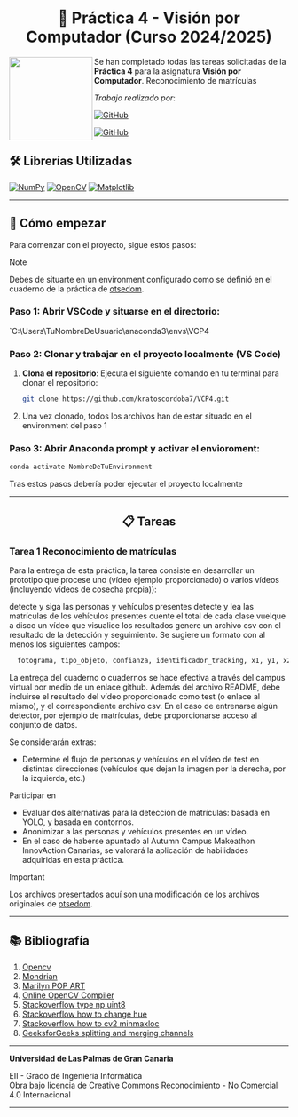 <h1 align="center">🌟 Práctica 4 - Visión por Computador (Curso 2024/2025)</h1>

<img align="left" width="150" height="150" src="https://github.com/AlejandroDavidArzolaSaavedra/Kata-Working-With-Sqlite/assets/90756437/f83020eb-76e4-4224-87e4-ae2a2d370b05g"></a>
Se han completado todas las tareas solicitadas de la **Práctica 4** para la asignatura **Visión por Computador**. Reconocimiento de matrículas

*Trabajo realizado por*:

[![GitHub](https://img.shields.io/badge/GitHub-Heliot%20J.%20Segura%20Gonzalez-purple?style=flat-square&logo=github)](https://github.com/kratoscordoba7)

[![GitHub](https://img.shields.io/badge/GitHub-Alejandro%20David%20Arzola%20Saavedra%20-darkblue?style=flat-square&logo=github)](https://github.com/AlejandroDavidArzolaSaavedra)

## 🛠️ Librerías Utilizadas

[![NumPy](https://img.shields.io/badge/NumPy-%23013243?style=for-the-badge&logo=numpy)](Link_To_Your_NumPy_Page)
[![OpenCV](https://img.shields.io/badge/OpenCV-%23FD8C00?style=for-the-badge&logo=opencv)](Link_To_Your_OpenCV_Page)
[![Matplotlib](https://img.shields.io/badge/Matplotlib-%43FF6400?style=for-the-badge&logo=matplotlib&logoColor=white)](Link_To_Your_Matplotlib_Page)


---
## 🚀 Cómo empezar

Para comenzar con el proyecto, sigue estos pasos:

> [!NOTE]  
> Debes de situarte en un environment configurado como se definió en el cuaderno de la práctica de [otsedom](https://github.com/otsedom/otsedom.github.io/blob/main/VC/P1/README.md#111-comandos-basicos-de-anaconda).

### Paso 1: Abrir VSCode y situarse en el directorio:
   
   `C:\Users\TuNombreDeUsuario\anaconda3\envs\VCP4
   
### Paso 2: Clonar y trabajar en el proyecto localmente (VS Code)
1. **Clona el repositorio**: Ejecuta el siguiente comando en tu terminal para clonar el repositorio:
   ```bash
   git clone https://github.com/kratoscordoba7/VCP4.git
   ```
2. Una vez clonado, todos los archivos han de estar situado en el environment del paso 1

### Paso 3: Abrir Anaconda prompt y activar el envioroment:
   ```bash
   conda activate NombreDeTuEnvironment
   ```
Tras estos pasos debería poder ejecutar el proyecto localmente

---

<h2 align="center">📋 Tareas</h2>

### Tarea 1 Reconocimiento de matrículas

Para la entrega de esta práctica, la tarea consiste en desarrollar un prototipo que procese uno (vídeo ejemplo proporcionado) o varios vídeos (incluyendo vídeos de cosecha propia)):

detecte y siga las personas y vehículos presentes
detecte y lea las matrículas de los vehículos presentes
cuente el total de cada clase
vuelque a disco un vídeo que visualice los resultados
genere un archivo csv con el resultado de la detección y seguimiento. Se sugiere un formato con al menos los siguientes campos:

```python
  fotograma, tipo_objeto, confianza, identificador_tracking, x1, y1, x2, y2, matrícula_en_su_caso, confianza, mx1,my1,mx2,my2, texto_matricula
````

La entrega del cuaderno o cuadernos se hace efectiva a través del campus virtual por medio de un enlace github. Además del archivo README, debe incluirse el resultado del vídeo proporcionado como test (o enlace al mismo), y el correspondiente archivo csv. En el caso de entrenarse algún detector, por ejemplo de matrículas, debe proporcionarse acceso al conjunto de datos.

Se considerarán extras:

- Determine el flujo de personas y vehículos en el vídeo de test en distintas direcciones (vehículos que dejan la imagen por la derecha, por la izquierda, etc.)

Participar en 
 - Evaluar dos alternativas para la detección de matrículas: basada en YOLO, y basada en contornos.
 - Anonimizar a las personas y vehículos presentes en un vídeo.
 - En el caso de haberse apuntado al Autumn Campus Makeathon InnovAction Canarias, se valorará la aplicación de habilidades adquiridas en esta práctica.


> [!IMPORTANT]  
> Los archivos presentados aquí son una modificación de los archivos originales de [otsedom](https://github.com/otsedom/otsedom.github.io/tree/main/VC).



---

## 📚 Bibliografía

1. [Opencv](https://docs.opencv.org/4.x/dc/da5/tutorial_py_drawing_functions.html)
2. [Mondrian](https://www3.gobiernodecanarias.org/medusa/ecoescuela/sa/2017/04/17/descubriendo-a-mondrian/)
3. [Marilyn POP ART](https://temasycomentariosartepaeg.blogspot.com/p/autor-andy-warhol-1928-1987-titulo.html)
4. [Online OpenCV Compiler](https://python-fiddle.com/examples/opencv)
5. [Stackoverflow type np uint8](https://stackoverflow.com/questions/64314899/how-does-numpy-astypenp-uint8-convert-a-float-array-1-2997805-became-255)
6. [Stackoverflow how to change hue](https://stackoverflow.com/questions/67448555/python-opencv-how-to-change-hue-in-hsv-channels)
7. [Stackoverflow how to cv2 minmaxloc](https://stackoverflow.com/questions/53292170/how-to-use-the-cv2-minmaxloc-in-template-matching)
8. [GeeksforGeeks splitting and merging channels](https://www.geeksforgeeks.org/splitting-and-merging-channels-with-python-opencv/)

---

**Universidad de Las Palmas de Gran Canaria**  

EII - Grado de Ingeniería Informática  
Obra bajo licencia de Creative Commons Reconocimiento - No Comercial 4.0 Internacional

---
